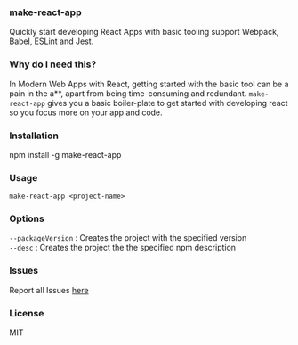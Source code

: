 ### make-react-app

Quickly start developing React Apps with basic tooling support Webpack, Babel, ESLint and Jest. 

### Why do I need this?

In Modern Web Apps with React, getting started with the basic tool can be a pain in the a\*\*, apart from being time-consuming and redundant. `make-react-app` gives you a basic boiler-plate to get started with developing react so you focus more on your app and code. 

### Installation
npm install -g make-react-app

### Usage
`make-react-app <project-name>`

### Options
`--packageVersion` : Creates the project with the specified version <br />
`--desc` : Creates the project the the specified npm description

### Issues
Report all Issues [here](https://github.com/vijaysutrave/make-react-app/issues)

### License 
MIT

